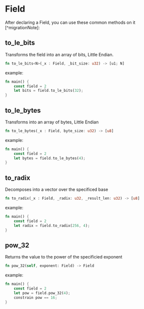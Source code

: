 
# Field

After declaring a Field, you can use these common methods on it [^migrationNote]:

## to_le_bits

Transforms the field into an array of bits, Little Endian.

``` rust
fn to_le_bits<N>(_x : Field, _bit_size: u32) -> [u1; N]
```

example:

``` rust
fn main() {
    const field = 2
    let bits = field.to_le_bits(32);
}
```

## to_le_bytes

Transforms into an array of bytes, Little Endian

``` rust
fn to_le_bytes(_x : Field, byte_size: u32) -> [u8]
```

example:

```rust
fn main() {
    const field = 2
    let bytes = field.to_le_bytes(4);
}
```

## to_radix

Decomposes into a vector over the specificed base

```rust
fn to_radix(_x : Field, _radix: u32, _result_len: u32) -> [u8]
```

example:

```rust
fn main() {
    const field = 2
    let radix = field.to_radix(256, 4);
}
```

## pow_32

Returns the value to the power of the specificied exponent

```rust
fn pow_32(self, exponent: Field) -> Field
```

example:

```rust
fn main() {
    const field = 2
    let pow = field.pow_32(4);
    constrain pow == 16;
}
```
